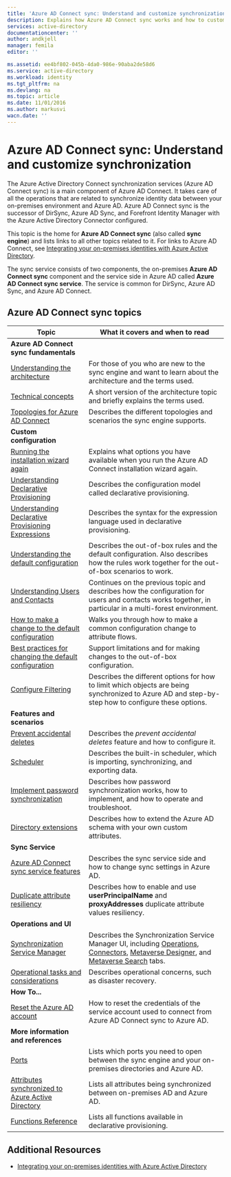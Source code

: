 ```yaml
---
title: 'Azure AD Connect sync: Understand and customize synchronization | Azure'
description: Explains how Azure AD Connect sync works and how to customize.
services: active-directory
documentationcenter: ''
author: andkjell
manager: femila
editor: ''

ms.assetid: ee4bf802-045b-4da0-986e-90aba2de58d6
ms.service: active-directory
ms.workload: identity
ms.tgt_pltfrm: na
ms.devlang: na
ms.topic: article
ms.date: 11/01/2016
ms.author: markusvi
wacn.date: ''
---
```


# Azure AD Connect sync: Understand and customize synchronization
The Azure Active Directory Connect synchronization services (Azure AD Connect sync) is a main component of Azure AD Connect. It takes care of all the operations that are related to synchronize identity data between your on-premises environment and Azure AD. Azure AD Connect sync is the successor of DirSync, Azure AD Sync, and Forefront Identity Manager with the Azure Active Directory Connector configured.

This topic is the home for **Azure AD Connect sync** (also called **sync engine**) and lists links to all other topics related to it. For links to Azure AD Connect, see [Integrating your on-premises identities with Azure Active Directory](./active-directory-aadconnect.md).

The sync service consists of two components, the on-premises **Azure AD Connect sync** component and the service side in Azure AD called **Azure AD Connect sync service**. The service is common for DirSync, Azure AD Sync, and Azure AD Connect.

## Azure AD Connect sync topics
| Topic | What it covers and when to read |
| --- | --- |
| **Azure AD Connect sync fundamentals** | |
| [Understanding the architecture](./active-directory-aadconnectsync-understanding-architecture.md) |For those of you who are new to the sync engine and want to learn about the architecture and the terms used. |
| [Technical concepts](./active-directory-aadconnectsync-technical-concepts.md) |A short version of the architecture topic and briefly explains the terms used. |
| [Topologies for Azure AD Connect](./active-directory-aadconnect-topologies.md) |Describes the different topologies and scenarios the sync engine supports. |
| **Custom configuration** | |
| [Running the installation wizard again](./active-directory-aadconnectsync-installation-wizard.md) |Explains what options you have available when you run the Azure AD Connect installation wizard again. |
| [Understanding Declarative Provisioning](./active-directory-aadconnectsync-understanding-declarative-provisioning.md) |Describes the configuration model called declarative provisioning. |
| [Understanding Declarative Provisioning Expressions](./active-directory-aadconnectsync-understanding-declarative-provisioning-expressions.md) |Describes the syntax for the expression language used in declarative provisioning. |
| [Understanding the default configuration](./active-directory-aadconnectsync-understanding-default-configuration.md) |Describes the out-of-box rules and the default configuration. Also describes how the rules work together for the out-of-box scenarios to work. |
| [Understanding Users and Contacts](./active-directory-aadconnectsync-understanding-users-and-contacts.md) |Continues on the previous topic and describes how the configuration for users and contacts works together, in particular in a multi-forest environment. |
| [How to make a change to the default configuration](./active-directory-aadconnectsync-change-the-configuration.md) |Walks you through how to make a common configuration change to attribute flows. |
| [Best practices for changing the default configuration](./active-directory-aadconnectsync-best-practices-changing-default-configuration.md) |Support limitations and for making changes to the out-of-box configuration. |
| [Configure Filtering](./active-directory-aadconnectsync-configure-filtering.md) |Describes the different options for how to limit which objects are being synchronized to Azure AD and step-by-step how to configure these options. |
| **Features and scenarios** | |
| [Prevent accidental deletes](./active-directory-aadconnectsync-feature-prevent-accidental-deletes.md) |Describes the *prevent accidental deletes* feature and how to configure it. |
| [Scheduler](./active-directory-aadconnectsync-feature-scheduler.md) |Describes the built-in scheduler, which is importing, synchronizing, and exporting data. |
| [Implement password synchronization](./active-directory-aadconnectsync-implement-password-synchronization.md) |Describes how password synchronization works, how to implement, and how to operate and troubleshoot. |
| [Directory extensions](./active-directory-aadconnectsync-feature-directory-extensions.md) |Describes how to extend the Azure AD schema with your own custom attributes. |
| **Sync Service** | |
| [Azure AD Connect sync service features](./active-directory-aadconnectsyncservice-features.md) |Describes the sync service side and how to change sync settings in Azure AD. |
| [Duplicate attribute resiliency](./active-directory-aadconnectsyncservice-duplicate-attribute-resiliency.md) |Describes how to enable and use **userPrincipalName** and **proxyAddresses** duplicate attribute values resiliency. |
| **Operations and UI** | |
| [Synchronization Service Manager](./active-directory-aadconnectsync-service-manager-ui.md) |Describes the Synchronization Service Manager UI, including [Operations](./active-directory-aadconnectsync-service-manager-ui-operations.md), [Connectors](./active-directory-aadconnectsync-service-manager-ui-connectors.md), [Metaverse Designer](./active-directory-aadconnectsync-service-manager-ui-mvdesigner.md), and [Metaverse Search](./active-directory-aadconnectsync-service-manager-ui-mvsearch.md) tabs. |
| [Operational tasks and considerations](./active-directory-aadconnectsync-operations.md) |Describes operational concerns, such as disaster recovery. |
| **How To...** | |
| [Reset the Azure AD account](./active-directory-aadconnectsync-howto-azureadaccount.md) |How to reset the credentials of the service account used to connect from Azure AD Connect sync to Azure AD. |
| **More information and references** | |
| [Ports](./active-directory-aadconnect-ports.md) |Lists which ports you need to open between the sync engine and your on-premises directories and Azure AD. |
| [Attributes synchronized to Azure Active Directory](./active-directory-aadconnectsync-attributes-synchronized.md) |Lists all attributes being synchronized between on-premises AD and Azure AD. |
| [Functions Reference](./active-directory-aadconnectsync-functions-reference.md) |Lists all functions available in declarative provisioning. |

## Additional Resources
- [Integrating your on-premises identities with Azure Active Directory](./active-directory-aadconnect.md)